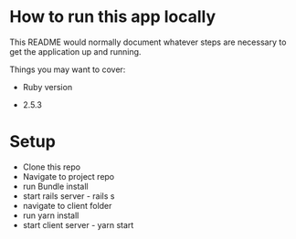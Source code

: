 # How to run this app locally

This README would normally document whatever steps are necessary to get the
application up and running.

Things you may want to cover:

* Ruby version
 - 2.5.3
# Setup
 - Clone this repo
 - Navigate to project repo
 - run Bundle install
 - start rails server - rails s
 - navigate to client folder
 - run yarn install
 - start client server - yarn start
